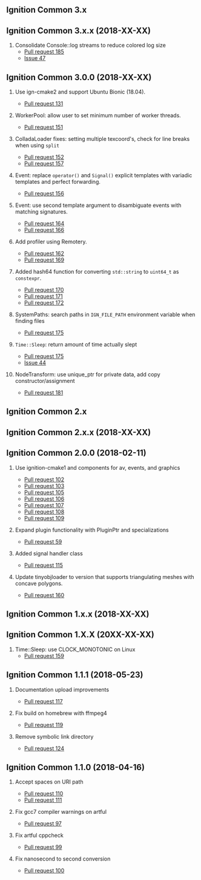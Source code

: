 ## Ignition Common 3.x

## Ignition Common 3.x.x (2018-XX-XX)

1. Consolidate Console::log streams to reduce colored log size
    * [Pull request 185](https://bitbucket.org/ignitionrobotics/ign-common/pull-requests/185)
    * [Issue 47](https://bitbucket.org/ignitionrobotics/ign-common/issue/47)

## Ignition Common 3.0.0 (2018-XX-XX)

1. Use ign-cmake2 and support Ubuntu Bionic (18.04).
    * [Pull request 131](https://bitbucket.org/ignitionrobotics/ign-common/pull-requests/131)

1. WorkerPool: allow user to set minimum number of worker threads.
    * [Pull request 151](https://bitbucket.org/ignitionrobotics/ign-common/pull-requests/151)

1. ColladaLoader fixes: setting multiple texcoord's, check for line breaks when using `split`
    * [Pull request 152](https://bitbucket.org/ignitionrobotics/ign-common/pull-requests/152)
    * [Pull request 157](https://bitbucket.org/ignitionrobotics/ign-common/pull-requests/157)

1. Event: replace `operator()` and `Signal()` explicit templates with variadic templates and perfect forwarding.
    * [Pull request 156](https://bitbucket.org/ignitionrobotics/ign-common/pull-requests/156)

1. Event: use second template argument to disambiguate events with matching signatures.
    * [Pull request 164](https://bitbucket.org/ignitionrobotics/ign-common/pull-requests/164)
    * [Pull request 166](https://bitbucket.org/ignitionrobotics/ign-common/pull-requests/166)

1. Add profiler using Remotery.
    * [Pull request 162](https://bitbucket.org/ignitionrobotics/ign-common/pull-requests/162)
    * [Pull request 169](https://bitbucket.org/ignitionrobotics/ign-common/pull-requests/169)

1. Added hash64 function for converting `std::string` to `uint64_t` as `constexpr`.
    * [Pull request 170](https://bitbucket.org/ignitionrobotics/ign-common/pull-requests/170)
    * [Pull request 171](https://bitbucket.org/ignitionrobotics/ign-common/pull-requests/171)
    * [Pull request 172](https://bitbucket.org/ignitionrobotics/ign-common/pull-requests/172)

1. SystemPaths: search paths in `IGN_FILE_PATH` environment variable when finding files
    * [Pull request 175](https://bitbucket.org/ignitionrobotics/ign-common/pull-requests/175)

1. `Time::Sleep`: return amount of time actually slept
    * [Pull request 175](https://bitbucket.org/ignitionrobotics/ign-common/pull-requests/175)
    * [Issue 44](https://bitbucket.org/ignitionrobotics/ign-common/issue/44)

1. NodeTransform: use unique_ptr for private data, add copy constructor/assignment
    * [Pull request 181](https://bitbucket.org/ignitionrobotics/ign-common/pull-requests/181)

## Ignition Common 2.x

## Ignition Common 2.x.x (2018-XX-XX)

## Ignition Common 2.0.0 (2018-02-11)

1. Use ignition-cmake1 and components for av, events, and graphics
    * [Pull request 102](https://bitbucket.org/ignitionrobotics/ign-common/pull-requests/102)
    * [Pull request 103](https://bitbucket.org/ignitionrobotics/ign-common/pull-requests/103)
    * [Pull request 105](https://bitbucket.org/ignitionrobotics/ign-common/pull-requests/105)
    * [Pull request 106](https://bitbucket.org/ignitionrobotics/ign-common/pull-requests/106)
    * [Pull request 107](https://bitbucket.org/ignitionrobotics/ign-common/pull-requests/107)
    * [Pull request 108](https://bitbucket.org/ignitionrobotics/ign-common/pull-requests/108)
    * [Pull request 109](https://bitbucket.org/ignitionrobotics/ign-common/pull-requests/109)

1. Expand plugin functionality with PluginPtr and specializations
    * [Pull request 59](https://bitbucket.org/ignitionrobotics/ign-common/pull-requests/59)

1. Added signal handler class
    * [Pull request 115](https://bitbucket.org/ignitionrobotics/ign-common/pull-requests/115)

1. Update tinyobjloader to version that supports triangulating meshes with concave polygons.
    * [Pull request 160](https://bitbucket.org/ignitionrobotics/ign-common/pull-requests/160)

## Ignition Common 1.x.x (2018-XX-XX)


## Ignition Common 1.X.X (20XX-XX-XX)

1. Time::Sleep: use CLOCK_MONOTONIC on Linux
    * [Pull request 159](https://bitbucket.org/ignitionrobotics/ign-common/pull-requests/159)


## Ignition Common 1.1.1 (2018-05-23)

1. Documentation upload improvements
    * [Pull request 117](https://bitbucket.org/ignitionrobotics/ign-common/pull-requests/117)

1. Fix build on homebrew with ffmpeg4
    * [Pull request 119](https://bitbucket.org/ignitionrobotics/ign-common/pull-requests/119)

1. Remove symbolic link directory
    * [Pull request 124](https://bitbucket.org/ignitionrobotics/ign-common/pull-requests/124)


## Ignition Common 1.1.0 (2018-04-16)

1. Accept spaces on URI path
    * [Pull request 110](https://bitbucket.org/ignitionrobotics/ign-common/pull-requests/110)
    * [Pull request 111](https://bitbucket.org/ignitionrobotics/ign-common/pull-requests/111)

1. Fix gcc7 compiler warnings on artful
    * [Pull request 97](https://bitbucket.org/ignitionrobotics/ign-common/pull-requests/97)

1. Fix artful cppcheck
    * [Pull request 99](https://bitbucket.org/ignitionrobotics/ign-common/pull-requests/99)

1. Fix nanosecond to second conversion
    * [Pull request 100](https://bitbucket.org/ignitionrobotics/ign-common/pull-requests/100)
